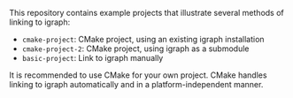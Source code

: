 This repository contains example projects that illustrate several methods of linking to igraph:

 - `cmake-project`: CMake project, using an existing igraph installation
 - `cmake-project-2`: CMake project, using igraph as a submodule
 - `basic-project`: Link to igraph manually

It is recommended to use CMake for your own project. CMake handles linking to igraph automatically and in a platform-independent manner.
